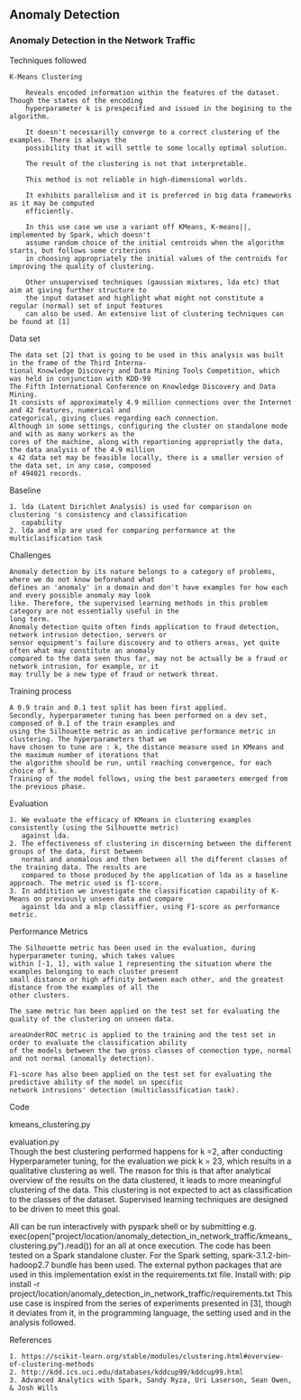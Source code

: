 ## Anomaly Detection

### Anomaly Detection in the Network Traffic

 
Techniques followed
	
	K-Means Clustering
		
		Reveals encoded information within the features of the dataset. Though the states of the encoding
		hyperparameter k is prespecified and issued in the begining to the algorithm. 
		
		It doesn't necessarilly converge to a correct clustering of the examples. There is always the
		possibility that it will settle to some locally optimal solution.
		
		The result of the clustering is not that interpretable.
		
		This method is not reliable in high-dimensional worlds.
		
		It exhibits parallelism and it is preferred in big data frameworks as it may be computed 
		efficiently.

		In this use case we use a variant off KMeans, K-means||, implemented by Spark, which doesn't 
		assume random choice of the initial centroids when the algorithm starts, but follows some criterions 
		in choosing appropriately the initial values of the centroids for improving the quality of clustering.
		
 		Other unsupervised techniques (gaussian mixtures, lda etc) that aim at giving further structure to
	  	the input dataset and highlight what might not constitute a regular (normal) set of input features 
		can also be used. An extensive list of clustering techniques can be found at [1]

  
Data set
	
	The data set [2] that is going to be used in this analysis was built in the frame of the Third Interna-
	tional Knowledge Discovery and Data Mining Tools Competition, which was held in conjunction with KDD-99
	The Fifth International Conference on Knowledge Discovery and Data Mining.
	It consists of approximately 4.9 million connections over the Internet and 42 features, numerical and 
	categorical, giving clues regarding each connection.
	Although in some settings, configuring the cluster on standalone mode and with as many workers as the 
	cores of the machine, along with repartioning appropriatly the data, the data analysis of the 4.9 million
	x 42 data set may be feasible locally, there is a smaller version of the data set, in any case, composed 
	of 494021 records. 
	

Baseline

	1. lda (Latent Dirichlet Analysis) is used for comparison on clustering 's consistency and classification
	   capability
	2. lda and mlp are used for comparing performance at the multiclasification task  
	
	
	
Challenges
	
	Anomaly detection by its nature belongs to a category of problems, where we do not know beforehand what 
	defines an 'anomaly' in a domain and don't have examples for how each and every possible anomaly may look
	like. Therefore, the supervised learning methods in this problem category are not essentially useful in the
	long term.
	Anomaly detection quite often finds application to fraud detection, network intrusion detection, servers or
	sensor equipment's failure discovery and to others areas, yet quite often what may constitute an anomaly 
	compared to the data seen thus far, may not be actually be a fraud or network intrusion, for example, or it
	may trully be a new type of fraud or network threat.
    


Training process

	A 0.9 train and 0.1 test split has been first applied. 
	Secondly, hyperparameter tuning has been performed on a dev set, composed of 0.1 of the train examples and 
	using the Silhouette metric as an indicative performance metric in clustering. The hyperparameters that we
	have chosen to tune are : k, the distance measure used in KMeans and the maximum number of iterations that
	the algorithm should be run, until reaching convergence, for each choice of k. 
	Training of the model follows, using the best parameters emerged from the previous phase.
	

Evaluation

	1. We evaluate the efficacy of KMeans in clustering examples consistently (using the Silhouette metric)
	   against lda.
	2. The effectiveness of clustering in discerning between the different groups of the data, first between
	   normal and anomalous and then between all the different classes of the training data. The results are 
	   compared to those produced by the application of lda as a baseline approach. The metric used is f1-score.
	3. In additition we investigate the classification capability of K-Means on previously unseen data and compare
	   against lda and a mlp classiffier, using F1-score as performance metric.	
	

Performance Metrics

	The Silhouette metric has been used in the evaluation, during hyperparameter tuning, which takes values 
	within [-1, 1], with value 1 representing the situation where the examples belonging to each cluster present 
	small distance or high affinity between each other, and the greatest distance from the examples of all the 
	other clusters.
	
	The same metric has been applied on the test set for evaluating the quality of the clustering on unseen data.
	
	areaUnderROC metric is applied to the training and the test set in order to evaluate the classification ability 
	of the models between the two gross classes of connection type, normal and not normal (anomally detection).
	
	F1-score has also been applied on the test set for evaluating the predictive ability of the model on specific
	network intrusions' detection (multiclassification task).
    

Code

   kmeans_clustering.py
   
   evaluation.py  
   Though the best clustering performed happens for k =2, after conducting Hyperparameter tuning, for the 
   evaluation we pick k = 23, which results in a qualitative clustering as well. The reason for this is
   that after analytical overview of the results on the data clustered, it leads to more meaningful clustering
   of the data. This clustering is not expected to act as classification to the classes of the dataset. Supervised
   learning techniques are designed to be driven to meet this goal.
   
   All can be run interactively with pyspark shell or by submitting e.g. exec(open("project/location/anomaly_detection_in_network_traffic/kmeans_clustering.py").read()) 
   for an all at once execution. The code has been tested on a Spark standalone cluster. For the Spark setting,
   spark-3.1.2-bin-hadoop2.7 bundle has been used.
   The external python packages that are used in this implementation exist in the requirements.txt file. Install with: 
	   pip install -r project/location/anomaly_detection_in_network_traffic/requirements.txt
   This use case is inspired from the series of experiments presented in [3], though it deviates from it, in the
   programming language, the setting used and in the analysis followed.

   

References

	1. https://scikit-learn.org/stable/modules/clustering.html#overview-of-clustering-methods
	2. http://kdd.ics.uci.edu/databases/kddcup99/kddcup99.html
  	3. Advanced Analytics with Spark, Sandy Ryza, Uri Laserson, Sean Owen, & Josh Wills
 
 
